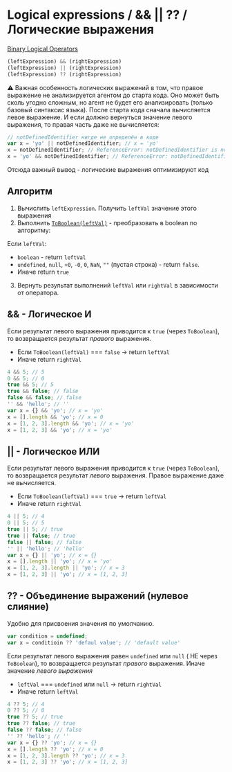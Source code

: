 # Logical expressions / && || ?? / Логические выражения

[Binary Logical Operators](https://262.ecma-international.org/14.0/?_gl=1*1o9qp6n*_ga*MTQyNDgwNTM3MC4xNzAyODE5MTM4*_ga_TDCK4DWEPP*MTcwMjk2MjYwOS4zLjAuMTcwMjk2MjYwOS4wLjAuMA..&_ga=2.178324580.1901384635.1702962610-1424805370.1702819138#sec-binary-logical-operators)

```js
(leftExpression) && (rightExpression)
(leftExpression) || (rightExpression)
(leftExpression) ?? (rightExpression)
```

:warning: Важная особенность логических выражений в том, что правое выражение не анализируется агентом до старта кода. Оно может быть сколь угодно сложным, но агент не будет его анализировать (только базовый синтаксис языка). После старта кода сначала вычисляется левое выражение. И если должно вернуться значение левого выражения, то правая часть даже не вычисляется:

```js
// notDefinedIdentifier нигде не определён в коде
var x = 'yo' || notDefinedIdentifier; // x = 'yo'
x = notDefinedIdentifier; // ReferenceError: notDefinedIdentifier is not defined
x = 'yo' && notDefinedIdentifier; // ReferenceError: notDefinedIdentifier is not defined
```

Отсюда важный вывод - логические выражения оптимизируют код

## Алгоритм

1. Вычислить `leftExpression`. Получить `leftVal` значение этого выражения
2. Выполнить [`ToBoolean(leftVal)`](https://262.ecma-international.org/14.0/?_gl=1*1o9qp6n*_ga*MTQyNDgwNTM3MC4xNzAyODE5MTM4*_ga_TDCK4DWEPP*MTcwMjk2MjYwOS4zLjAuMTcwMjk2MjYwOS4wLjAuMA..&_ga=2.178324580.1901384635.1702962610-1424805370.1702819138#sec-toboolean) - преобразовать в boolean по алгоритму:

Если `leftVal`:

- `boolean` - return `leftVal`
- `undefined`, `null`, `+0`, `-0`, `0`, `NaN`, `""` (пустая строка) - return `false`.
- Иначе return `true`

3. Вернуть результат выполнений `leftVal` или `rightVal` в зависимости от оператора.

## && - Логическое И

Если результат левого выражения приводится к `true` (через `ToBoolean`), то возвращается результат _правого_ выражения.

- Если `ToBoolean(leftVal)` === `false` -> return `leftVal`
- Иначе return `rightVal`

```js
4 && 5; // 5
0 && 5; // 0
true && 5; // 5
true && false; // false
false && false; // false
'' && 'hello'; // ''
var x = {} && 'yo'; // x = 'yo'
x = [].length && 'yo'; // x = 0
x = [1, 2, 3].length && 'yo'; // x = 'yo'
x = [1, 2, 3] && 'yo'; // x = 'yo'
```

## || - Логическое ИЛИ

Если результат левого выражения приводится к `true` (через `ToBoolean`), то возвращается результат _левого_ выражения. Правое выражение даже не вычисляется.

- Если `ToBoolean(leftVal)` === `true` -> return `leftVal`
- Иначе return `rightVal`

```js
4 || 5; // 4
0 || 5; // 5
true || 5; // true
true || false; // true
false || false; // false
'' || 'hello'; // 'hello'
var x = {} || 'yo'; // x = {}
x = [].length || 'yo'; // x = 'yo'
x = [1, 2, 3].length || 'yo'; // x = 3
x = [1, 2, 3] || 'yo'; // x = [1, 2, 3]
```

## ?? - Объединение выражений (нулевое слияние)

Удобно для присвоения значения по умолчанию.

```js
var condition = undefined;
var x = conditioin ?? 'defaul value'; // 'default value'
```

Если результат левого выражения равен `undefined` или `null` ( НЕ через `ToBoolean`), то возвращается результат _правого_ выражения. Иначе значение _левого выражения_

- `leftVal` === `undefined` или `null` -> return `rightVal`
- Иначе return `leftVal`

```js
4 ?? 5; // 4
0 ?? 5; // 0
true ?? 5; // true
true ?? false; // true
false ?? false; // false
'' ?? 'hello'; // ''
var x = {} ?? 'yo'; // x = {}
x = [].length ?? 'yo'; // x = 0
x = [1, 2, 3].length ?? 'yo'; // x = 3
x = [1, 2, 3] ?? 'yo'; // x = [1, 2, 3]
```
